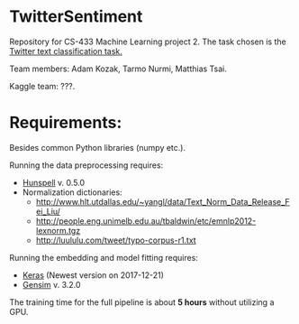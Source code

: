 # TwitterSentiment
Repository for CS-433 Machine Learning project 2.
The task chosen is the [Twitter text classification task.](https://www.kaggle.com/c/epfml17-text)

Team members: Adam Kozak, Tarmo Nurmi, Matthias Tsai.

Kaggle team: ???.

# Requirements:
Besides common Python libraries (numpy etc.).

Running the data preprocessing requires:
- [Hunspell](https://pypi.python.org/pypi/hunspell) v. 0.5.0
- Normalization dictionaries:
  - http://www.hlt.utdallas.edu/~yangl/data/Text_Norm_Data_Release_Fei_Liu/
  - http://people.eng.unimelb.edu.au/tbaldwin/etc/emnlp2012-lexnorm.tgz
  - http://luululu.com/tweet/typo-corpus-r1.txt

Running the embedding and model fitting requires:
- [Keras](https://github.com/fchollet/keras) (Newest version on 2017-12-21)
- [Gensim](https://pypi.python.org/pypi/gensim) v. 3.2.0

The training time for the full pipeline is about **5 hours** without utilizing a GPU.

